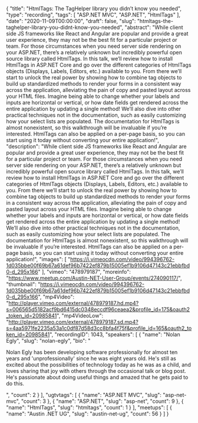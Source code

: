 {
  "title": "HtmlTags: The TagHelper library you didn’t know you needed",
  "type": "recording",
  "tags": [
    "ASP.NET MVC",
    "ASP.NET",
    "HtmlTags"
  ],
  "date": "2020-11-09T00:00:00",
  "draft": false,
  "slug": "htmltags-the-taghelper-library-you-didnt-know-you-needed",
  "abstract": "While client side JS frameworks like React and Angular are popular and provide a great user experience, they may not be the best fit for a particular project or team. For those circumstances when you need server side rendering on your ASP.NET, there’s a relatively unknown but incredibly powerful open source library called HtmlTags. In this talk, we’ll review how to install HtmlTags in ASP.NET Core and go over the different categories of HtmlTags objects (Displays, Labels, Editors, etc.) available to you. From there we’ll start to unlock the real power by showing how to combine tag objects to build up standardized methods to render your forms in a consistent way across the application, alleviating the pain of copy and pasted layout across your HTML files. Imagine being able to change whether your labels and inputs are horizontal or vertical, or how date fields get rendered across the entire application by updating a single method! We’ll also dive into other practical techniques not in the documentation, such as easily customizing how your select lists are populated. The documentation for HtmlTags is almost nonexistent, so this walkthrough will be invaluable if you’re interested. HtmlTags can also be applied on a per-page basis, so you can start using it today without converting your entire application!",
  "description": "While client side JS frameworks like React and Angular are popular and provide a great user experience, they may not be the best fit for a particular project or team. For those circumstances when you need server side rendering on your ASP.NET, there’s a relatively unknown but incredibly powerful open source library called HtmlTags. In this talk, we’ll review how to install HtmlTags in ASP.NET Core and go over the different categories of HtmlTags objects (Displays, Labels, Editors, etc.) available to you. From there we’ll start to unlock the real power by showing how to combine tag objects to build up standardized methods to render your forms in a consistent way across the application, alleviating the pain of copy and pasted layout across your HTML files. Imagine being able to change whether your labels and inputs are horizontal or vertical, or how date fields get rendered across the entire application by updating a single method! We’ll also dive into other practical techniques not in the documentation, such as easily customizing how your select lists are populated. The documentation for HtmlTags is almost nonexistent, so this walkthrough will be invaluable if you’re interested. HtmlTags can also be applied on a per-page basis, so you can start using it today without converting your entire application!",
  "images": [
    "https://i.vimeocdn.com/video/994396762-1d035bbe00f69b67a61def96b7422ef879b15005ef1b9106d47143c21ebbfbd0-d_295x166"
  ],
  "vimeo": "478979187",
  "moreinfo": "https://www.meetup.com/Austin-NET-User-Group/events/274090117/",
  "thumbnail": "https://i.vimeocdn.com/video/994396762-1d035bbe00f69b67a61def96b7422ef879b15005ef1b9106d47143c21ebbfbd0-d_295x166",
  "mp4Video": "http://player.vimeo.com/external/478979187.hd.mp4?s=006565d5182acf9bd6415dc0348eccdf96ceaea2&profile_id=175&oauth2_token_id=20985841",
  "mp4VideoLow": "http://player.vimeo.com/external/478979187.sd.mp4?s=4aa5971fe2235a53a1c0df87d58d3cc8bfa4f75f&profile_id=165&oauth2_token_id=20985841",
  "recordingID": 1043,
  "speakers": [
    {
      "name": "Nolan Egly",
      "slug": "nolan-egly",
      "bio": "<p>Nolan Egly has been developing software professionally for almost ten years and 'unprofessionally' since he was eight years old. He's still as excited about the possibilities of technology today as he was as a child, and loves sharing that joy with others through the occasional talk or blog post. He's passionate about doing useful things and amazed that he gets paid to do this.</p>",
      "count": 2
    }
  ],
  "ugtvtags": [
    {
      "name": "ASP.NET MVC",
      "slug": "asp-net-mvc",
      "count": 3
    },
    {
      "name": "ASP.NET",
      "slug": "asp-net",
      "count": 9
    },
    {
      "name": "HtmlTags",
      "slug": "htmltags",
      "count": 1
    }
  ],
  "meetups": [
    {
      "name": "Austin .NET UG",
      "slug": "austin-net-ug",
      "count": 56
    }
  ]
}